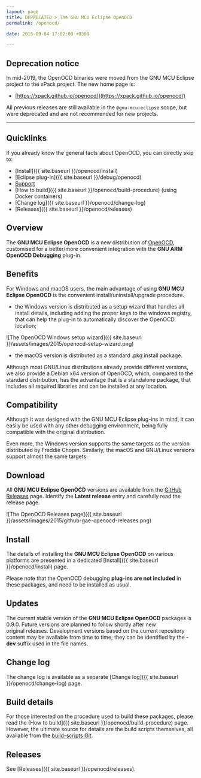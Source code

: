 ```yaml
---
layout: page
title: DEPRECATED > The GNU MCU Eclipse OpenOCD
permalink: /openocd/

date: 2015-09-04 17:02:00 +0300

---
```


## Deprecation notice

In mid-2019, the OpenOCD binaries were moved from the GNU MCU Eclipse
project to the xPack project. The new home page is:

* [https://xpack.github.io/openocd/](https://xpack.github.io/openocd/)

All previous releases are still available in the `@gnu-mcu-eclipse` scope,
but were deprecated and are not recommended for new projects.

___

## Quicklinks

If you already know the general facts about OpenOCD, you can directly skip to:

* [Install]({{ site.baseurl }}/openocd/install)
* [Eclipse plug-in]({{ site.baseurl }}/debug/openocd)
* [Support](https://github.com/gnu-mcu-eclipse/openocd/issues/1)
* [How to build]({{ site.baseurl }}/openocd/build-procedure) (using Docker containers)
* [Change log]({{ site.baseurl }}/openocd/change-log)
* [Releases]({{ site.baseurl }}/openocd/releases)

## Overview

The **GNU MCU Eclipse OpenOCD** is a new distribution of [OpenOCD](http://openocd.org), customised for a better/more convenient integration with the **GNU ARM OpenOCD Debugging** plug-in.

## Benefits

For Windows and macOS users, the main advantage of using **GNU MCU Eclipse OpenOCD** is the convenient install/uninstall/upgrade procedure.

  * the Windows version is distributed as a setup wizard that handles all install details, including adding the proper keys to the windows registry, that can help the plug-in to automatically discover the OpenOCD location;

![The OpenOCD Windows setup wizard]({{ site.baseurl }}/assets/images/2015/openocd-setup-wizard.png)

  * the macOS version is distributed as a standard .pkg install package.
  

Although most GNU/Linux distributions already provide different versions, we also provide a Debian x64 version of OpenOCD, which, compared to the standard distribution, has the advantage that is a standalone package, that includes all required libraries and can be installed at any location.

## Compatibility

Although it was designed with the GNU MCU Eclipse plug-ins in mind, it can easily be used with any other debugging environment, being fully compatible with the original distribution.

Even more, the Windows version supports the same targets as the version distributed by Freddie Chopin. Similarly, the macOS and GNU/Linux versions support almost the same targets.

## Download

All **GNU MCU Eclipse OpenOCD** versions are available from the [GitHub Releases](https://github.com/gnu-mcu-eclipse/openocd/releases) page. Identify the **Latest release** entry and carefully read the release page.

![The OpenOCD Releases page]({{ site.baseurl }}/assets/images/2015/github-gae-openocd-releases.png)

## Install

The details of installing the **GNU MCU Eclipse OpenOCD** on various platforms are presented in a dedicated [Install]({{ site.baseurl }}/openocd/install) page.

Please note that the OpenOCD debugging **plug-ins are not included** in these packages, and need to be installed as usual.

## Updates

The current stable version of the **GNU MCU Eclipse OpenOCD** packages is 0.9.0. Future versions are planned to follow shortly after new original releases. Development versions based on the current repository content may be available from time to time; they can be identified by the **-dev** suffix used in the file names.

## Change log

The change log is available as a separate [Change log]({{ site.baseurl }}/openocd/change-log) page.

## Build details

For those interested on the procedure used to build these packages, please read the [How to build]({{ site.baseurl }}/openocd/build-procedure) page. However, the ultimate source for details are the build scripts themselves, all available from the [build-scripts Git](https://github.com/gnu-mcu-eclipse/build-scripts/tree/master/scripts).

## Releases

See [Releases]({{ site.baseurl }}/openocd/releases).
